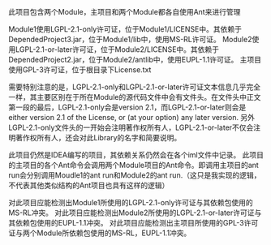 此项目包含两个Module，主项目和两个Module都各自使用Ant来进行管理

Module1使用LGPL-2.1-only许可证，位于Module1/LICENSE中。其依赖于DependedProject3.jar，位于Module1/lib中，使用MS-RL许可证。
Module2使用LGPL-2.1-or-later许可证，位于Module2/LICENSE中。其依赖于DependedProject2.jar，位于Module2/antlib中，使用EUPL-1.1许可证。
主项目使用GPL-3许可证，位于根目录下License.txt

需要特别注意的是，LGPL-2.1-only和LGPL-2.1-or-later许可证文本信息几乎完全一样，其主要区别在于所在Module的源代码文件中会有文件头。在文件头中正文第一段的最后，LGPL-2.1-only会是version 2.1，而LGPL-2.1-or-later则会是either version 2.1 of the License, or (at your option) any later version.
另外LGPL-2.1-only文件头的一开始会注明著作权所有人，LGPL-2.1-or-later不仅会注明著作权所有人，还会对此Library的名字和简要说明。

此项目仍然是IDEA编写的项目，其依赖关系仍然会在各个iml文件中记录。
此项目的主项目的各个Ant命令会调用两个Module项目的Ant命令。即调用主项目的ant run会分别调用Moudle1的ant run和Module2的ant run.（这只是我实现的逻辑，不代表其他类似结构的Ant项目也具有这样的逻辑）

对此项目应能检测出Module1所使用的LGPL-2.1-only许可证与其依赖包使用的MS-RL冲突。
对此项目应能检测出Module2所使用的LGPL-2.1-or-later许可证与其依赖包使用的EUPL-1.1冲突。
对此项目应能检测出主项目所使用的GPL-3许可证与两个Module所依赖包使用的MS-RL，EUPL-1.1冲突。